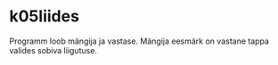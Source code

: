 # k05liides

Programm loob mängija ja vastase. Mängija eesmärk on vastane tappa valides sobiva liigutuse.
